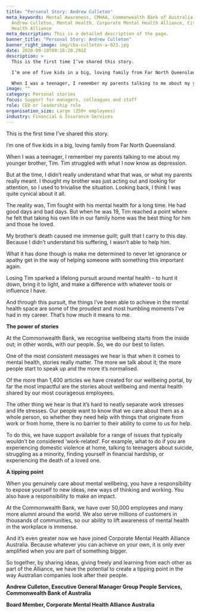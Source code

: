 ```yaml
---
title: "Personal Story: Andrew Culleton"
meta_keywords: Mental Awareness, CMHAA, Commonwealth Bank of Australia, CBA,
  Andrew Culleton, Mental Health, Corporate Mental Health Alliance, City Mental
  Health Alliance
meta_description: This is a detailed description of the page.
banner_title: "Personal Story: Andrew Culleton"
banner_right_image: img/cba-culleton-a-023.jpg
date: 2020-09-10T09:16:20.292Z
description: >
  This is the first time I’ve shared this story.

  I’m one of five kids in a big, loving family from Far North Queensland. 

  When I was a teenager, I remember my parents talking to me about my younger brother, Tim. Tim struggled with what I now know as depression.
image: ""
category: Personal stories
focus: Support for managers, colleagues and staff
role: CEO or leadership role
organisation_size: Large (250+ employees)
industry: Financial & Insurance Services
---
```

This is the first time I’ve shared this story.

I’m one of five kids in a big, loving family from Far North Queensland.

When I was a teenager, I remember my parents talking to me about my younger brother, Tim. Tim struggled with what I now know as depression.

But at the time, I didn’t really understand what that was, or what my parents really meant. I thought my brother was just acting out and looking for attention, so I used to trivialise the situation. Looking back, I think I was quite cynical about it all.

The reality was, Tim fought with his mental health for a long time. He had good days and bad days. But when he was 19, Tim reached a point where he felt that taking his own life in our family home was the best thing for him and those he loved.

My brother’s death caused me immense guilt; guilt that I carry to this day. Because I didn’t understand his suffering, I wasn’t able to help him.

What it has done though is make me determined to never let ignorance or apathy get in the way of helping someone with something this important again.

Losing Tim sparked a lifelong pursuit around mental health - to hunt it down, bring it to light, and make a difference with whatever tools or influence I have.

And through this pursuit, the things I’ve been able to achieve in the mental health space are some of the proudest and most humbling moments I’ve had in my career. That’s how much it means to me.

**The power of stories**

At the Commonwealth Bank, we recognise wellbeing starts from the inside out; in other words, with our people. So, we do our best to listen.

One of the most consistent messages we hear is that when it comes to mental health, stories really matter. The more we talk about it; the more people start to speak up and the more it’s normalised.

Of the more than 1,400 articles we have created for our wellbeing portal, by far the most impactful are the stories about wellbeing and mental health shared by our most courageous employees.

The other thing we hear is that it’s hard to neatly separate work stresses and life stresses. Our people want to know that we care about them as a whole person, so whether they need help with things that originate from work or from home, there is no barrier to their ability to come to us for help.

To do this, we have support available for a range of issues that typically wouldn’t be considered ‘work-related’. For example, what to do if you are experiencing domestic violence at home, talking to teenagers about suicide, struggling as a minority, finding yourself in financial hardship, or experiencing the death of a loved one.

**A tipping point**

When you genuinely care about mental wellbeing, you have a responsibility to expose yourself to new ideas, new ways of thinking and working. You also have a responsibility to make an impact.

At the Commonwealth Bank, we have over 50,000 employees and many more alumni around the world. We also serve millions of customers in thousands of communities, so our ability to lift awareness of mental health in the workplace is immense.

And it’s even greater now we have joined Corporate Mental Health Alliance Australia. Because whatever you can achieve on your own, it is only ever amplified when you are part of something bigger.

So together, by sharing ideas, giving freely and learning from each other as part of the Alliance, we have the potential to create a tipping point in the way Australian companies look after their people.



**Andrew Culleton, Executive General Manager Group People Services, Commonwealth Bank of Australia**

**Board Member, Corporate Mental Health Alliance Australia**